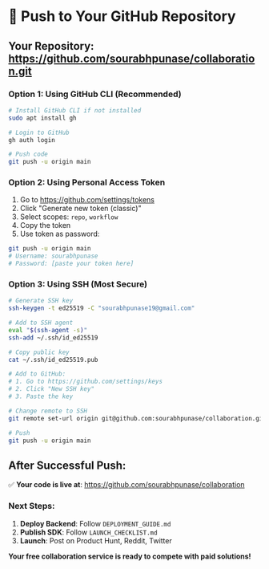 # 🚀 Push to Your GitHub Repository

## **Your Repository**: https://github.com/sourabhpunase/collaboration.git

### **Option 1: Using GitHub CLI (Recommended)**
```bash
# Install GitHub CLI if not installed
sudo apt install gh

# Login to GitHub
gh auth login

# Push code
git push -u origin main
```

### **Option 2: Using Personal Access Token**
1. Go to https://github.com/settings/tokens
2. Click "Generate new token (classic)"
3. Select scopes: `repo`, `workflow`
4. Copy the token
5. Use token as password:

```bash
git push -u origin main
# Username: sourabhpunase
# Password: [paste your token here]
```

### **Option 3: Using SSH (Most Secure)**
```bash
# Generate SSH key
ssh-keygen -t ed25519 -C "sourabhpunase19@gmail.com"

# Add to SSH agent
eval "$(ssh-agent -s)"
ssh-add ~/.ssh/id_ed25519

# Copy public key
cat ~/.ssh/id_ed25519.pub

# Add to GitHub:
# 1. Go to https://github.com/settings/keys
# 2. Click "New SSH key"
# 3. Paste the key

# Change remote to SSH
git remote set-url origin git@github.com:sourabhpunase/collaboration.git

# Push
git push -u origin main
```

## **After Successful Push:**

✅ **Your code is live at**: https://github.com/sourabhpunase/collaboration

### **Next Steps:**
1. **Deploy Backend**: Follow `DEPLOYMENT_GUIDE.md`
2. **Publish SDK**: Follow `LAUNCH_CHECKLIST.md`
3. **Launch**: Post on Product Hunt, Reddit, Twitter

**Your free collaboration service is ready to compete with paid solutions!**